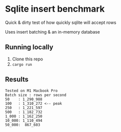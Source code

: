 # Sqlite insert benchmark
Quick & dirty test of how quickly sqlite will accept rows

Uses insert batching & an in-memory database

## Running locally
1. Clone this repo
2. `cargo run`

## Results
```
Tested on M1 Macbook Pro
Batch size : rows per second
50    : 1_290_988
100   : 1_310_272 <-- peak
250   : 1_221_597
500   : 1_182_732
1_000 : 1_162_250
10_000: 1_110_494
50_000:  867_603
```
